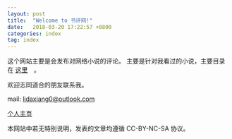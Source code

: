 ```yaml
---
layout: post
title:  "Welcome to 书评网!"
date:   2018-03-20 17:22:57 +0800
categories: index
tag: index
---
```


这个网站主要是会发布对网络小说的评论。
主要是针对我看过的小说，主要目录在 [这里](https://www.lidaxiang.cn/2016-12-22/advice-for-internet-novel)　。

欢迎志同道合的朋友联系我。

mail:  lidaxiang0@outlook.com

[个人主页](http://www.lidaxiang.cn)

本网站中若无特别说明，发表的文章均遵循 CC-BY-NC-SA 协议。
